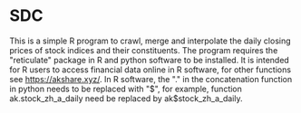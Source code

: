 # SDC
This is a simple R program to crawl, merge and interpolate the daily closing prices of stock indices and their constituents. 
The program requires the "reticulate" package in R and python software to be installed. 
It is intended for R users to access financial data online in R software, for other functions see https://akshare.xyz/.
In R software, the "." in the concatenation function in python needs to be replaced with "$", for example, function ak.stock_zh_a_daily need be replaced by ak$stock_zh_a_daily. 
